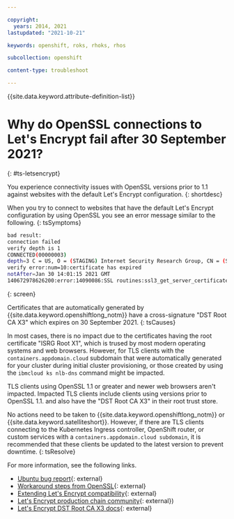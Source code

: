 ```yaml
---

copyright: 
  years: 2014, 2021
lastupdated: "2021-10-21"

keywords: openshift, roks, rhoks, rhos

subcollection: openshift

content-type: troubleshoot

---
```


{{site.data.keyword.attribute-definition-list}}

# Why do OpenSSL connections to Let's Encrypt fail after 30 September 2021?
{: #ts-letsencrypt}

You experience connectivity issues with OpenSSL versions prior to 1.1 against websites with the default Let's Encrypt configuration.
{: shortdesc}


When you try to connect to websites that have the default Let's Encrypt configuration by using OpenSSL you see an error message similar to the following.
{: tsSymptoms}

```sh
bad result:
connection failed
verify depth is 1
CONNECTED(00000003)
depth=3 C = US, O = (STAGING) Internet Security Research Group, CN = (STAGING) Doctored Durian Root CA X3
verify error:num=10:certificate has expired
notAfter=Jan 30 14:01:15 2021 GMT
140672978626200:error:14090086:SSL routines:ssl3_get_server_certificate:certificate verify failed:s3_clnt.c:1264:
```
{: screen}

Certificates that are automatically generated by {{site.data.keyword.openshiftlong_notm}} have a cross-signature "DST Root CA X3" which expires on 30 September 2021.
{: tsCauses}

In most cases, there is no impact due to the certificates having the root certificate "ISRG Root X1", which is trused by most modern operating systems and web browsers. However, for TLS clients with the `containers.appdomain.cloud` subdomain that were automatically generated for your cluster during initial cluster provisioning, or those created by using the `ibmcloud ks nlb-dns` command might be impacted.

TLS clients using OpenSSL 1.1 or greater and newer web browsers aren't impacted. Impacted TLS clients include clients using versions prior to OpenSSL 1.1. and also have the "DST Root CA X3" in their root trust store.

No actions need to be taken to {{site.data.keyword.openshiftlong_notm}} or {{site.data.keyword.satelliteshort}}. However, if there are TLS clients connecting to the Kubernetes Ingress controller, OpenShift router, or custom services with a `containers.appdomain.cloud subdomain`, it is recommended that these clients be updated to the latest version to prevent downtime.
{: tsResolve}

For more information, see the following links.
- [Ubuntu bug report](https://bugs.launchpad.net/ubuntu/+source/openssl/+bug/1928989){: external}
- [Workaround steps from OpenSSL](https://www.openssl.org/blog/blog/2021/09/13/LetsEncryptRootCertExpire/){: external}
- [Extending Let's Encrypt compatibility](https://letsencrypt.org/2020/12/21/extending-android-compatibility.html){: external}
- [Let's Encrypt production chain community](https://community.letsencrypt.org/t/production-chain-changes/150739){: external})
- [Let's Encrypt DST Root CA X3 docs](https://letsencrypt.org/docs/dst-root-ca-x3-expiration-september-2021/){: external}



